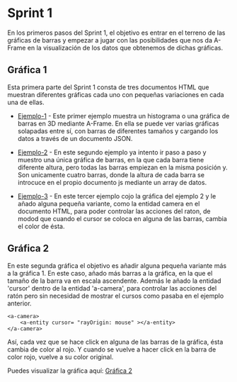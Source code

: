 # Sprint 1

En los primeros pasos del Sprint 1, el objetivo es entrar en el terreno de las gráficas de barras y empezar a jugar 
con las posibilidades que nos da A-Frame en la visualización de los datos que obtenemos de dichas gráficas.

## Gráfica 1

Esta primera parte del Sprint 1 consta de tres documentos HTML que muestran diferentes gráficas cada uno con pequeñas variaciones en
cada una de ellas.

* [Ejemplo-1](https://kleix.github.io/Proyect/Sprint1/Grafica1/index.html) - Este primer ejemplo muestra un histograma o una gráfica de barras
en 3D mediante A-Frame. En ella se puede ver varias gráficas solapadas entre sí, con barras de diferentes tamaños y cargando los datos a través de 
un documento JSON. 

* [Ejemplo-2](https://kleix.github.io/Proyect/Sprint1/Grafica1/index2.html) - En este segundo ejemplo ya intento ir paso a paso y muestro una única
gráfica de barras, en la que cada barra tiene diferente altura, pero todas las barras empiezan en la misma posición y. 
Son unicamente cuatro barras, donde la altura de cada barra se introcuce en el propio documento js mediante un array de datos.

* [Ejemplo-3](https://kleix.github.io/Proyect/Sprint1/Grafica1/index3.html) - En este tercer ejemplo cojo la gráfica del ejemplo 2 y le añado alguna 
pequeña variante, como la entidad camera en el documento HTML, para poder controlar las acciones del raton, de modod que cuando el cursor se coloca en alguna
de las barras, cambia el color de ésta.


## Gráfica 2

En este segunda gráfica el objetivo es añadir alguna pequeña variante más a la gráfica 1. En este caso, añado más barras a la gráfica, en la que el tamaño de la barra va en escala ascendente.
Además le añado la entidad 'cursor' dentro de la entidad 'a-camera', para controlar las acciones del ratón pero sin necesidad de mostrar
el cursos como pasaba en el ejemplo anterior.
```
<a-camera>
    <a-entity cursor= "rayOrigin: mouse" ></a-entity>
</a-camera>
```

Así, cada vez que se hace click en alguna de las barras de la gráfica, ésta cambia de color al rojo. Y cuando se vuelve a hacer click en la barra de color rojo, vuelve a su color original.

Puedes visualizar la gráfica aquí: [Gráfica 2](https://kleix.github.io/Proyect/Sprint1/Grafica2/index.html)

